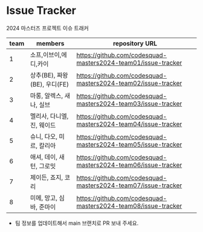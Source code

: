 # Issue Tracker

2024 마스터즈 프로젝트 이슈 트래커

| team | members | repository URL |
| ---- | ------- | -------------- |
| 1    |소프,이브이,에디,카이|https://github.com/codesquad-masters2024-team01/issue-tracker|
| 2    | 상추(BE), 짜왕(BE), 우디(FE)        |    https://github.com/codesquad-masters2024-team02/issue-tracker  |
| 3    | 마롱, 알렉스, 새나, 실브 |https://github.com/codesquad-masters2024-team03/issue-tracker|
| 4    |멜리사, 다니엘, 진, 웨이드         |https://github.com/codesquad-masters2024-team04/issue-tracker                |
| 5    |슈니, 다오, 미르, 칼리아|https://github.com/codesquad-masters2024-team05/issue-tracker|
| 6    | 애셔, 데이, 새턴, 그로밋        |https://github.com/codesquad-masters2024-team06/issue-tracker|
| 7    |제이든, 죠지, 코리|https://github.com/codesquad-masters2024-team07/issue-tracker|
| 8    |미메, 망고, 심바, 준마이|https://github.com/codesquad-masters2024-team08/issue-tracker|

- 팀 정보를 업데이트해서 main 브랜치로 PR 보내 주세요.